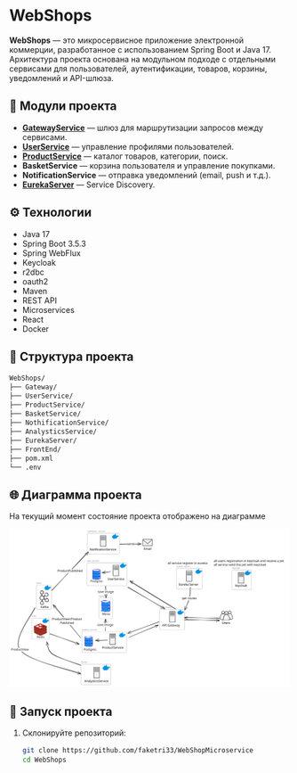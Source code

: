 # WebShops

**WebShops** — это микросервисное приложение электронной коммерции, разработанное с использованием Spring Boot и Java 17. Архитектура проекта основана на модульном подходе с отдельными сервисами для пользователей, аутентификации, товаров, корзины, уведомлений и API-шлюза.

## 🧩 Модули проекта

- **[GatewayService](Gateway/Readme.md)** — шлюз для маршрутизации запросов между сервисами.
- **[UserService](UserService/Readme.md)** — управление профилями пользователей.
- **[ProductService](ProductService/Readme.md)** — каталог товаров, категории, поиск.
- **BasketService** — корзина пользователя и управление покупками.
- **NotificationService** — отправка уведомлений (email, push и т.д.).
- **[EurekaServer](EurekaServer/Readme.md)** — Service Discovery.

## ⚙️ Технологии

- Java 17
- Spring Boot 3.5.3
- Spring WebFlux
- Keycloak
- r2dbc
- oauth2
- Maven
- REST API
- Microservices
- React
- Docker 

## 📂 Структура проекта

```
WebShops/
├── Gateway/
├── UserService/
├── ProductService/
├── BasketService/
├── NothificationService/
├── AnalysticsService/
├── EurekaServer/
├── FrontEnd/
├── pom.xml
└── .env
```

## 🌐 Диаграмма проекта
На текущий момент состояние проекта отображено на диаграмме

![component-diagram-2025-07-31-1928.svg](component-diagram-2025-07-31-1928.svg)
## 🚀 Запуск проекта
1. Склонируйте репозиторий:

   ```bash
   git clone https://github.com/faketri33/WebShopMicroservice
   cd WebShops
